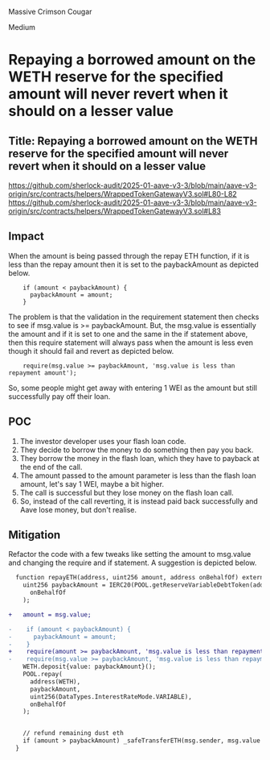 Massive Crimson Cougar

Medium

# Repaying a borrowed amount on the WETH reserve for the specified amount will never revert when it should on a lesser value

## Title: Repaying a borrowed amount on the WETH reserve for the specified amount will never revert when it should on a lesser value
https://github.com/sherlock-audit/2025-01-aave-v3-3/blob/main/aave-v3-origin/src/contracts/helpers/WrappedTokenGatewayV3.sol#L80-L82
https://github.com/sherlock-audit/2025-01-aave-v3-3/blob/main/aave-v3-origin/src/contracts/helpers/WrappedTokenGatewayV3.sol#L83

## Impact
When the amount is being passed through the repay ETH function, if it is less than the repay amount then it is set to the paybackAmount as depicted below.
```solidity
    if (amount < paybackAmount) {
      paybackAmount = amount;
    }
``` 
The problem is that the validation in the requirement statement then checks to see if msg.value is >= paybackAmount. But, the msg.value is essentially the amount and if it is set to one and the same in the if statement above, then this require statement will always pass when the amount is less even though it should fail and revert as depicted below.
```solidity
    require(msg.value >= paybackAmount, 'msg.value is less than repayment amount');
```
So, some people might get away with entering 1 WEI as the amount but still successfully pay off their loan.

## POC
1. The investor developer uses your flash loan code. 
2. They decide to borrow the money to do something then pay you back.
3. They borrow the money in the flash loan, which they have to payback at the end of the call.
4. The amount passed to the amount parameter is less than the flash loan amount, let's say 1 WEI, maybe a bit higher.
5. The call is successful but they lose money on the flash loan call.
6. So, instead of the call reverting, it is instead paid back successfully and Aave lose money, but don't realise. 

## Mitigation
Refactor the code with a few tweaks like setting the amount to msg.value and changing the require and if statement. A suggestion is depicted below.
```diff
  function repayETH(address, uint256 amount, address onBehalfOf) external payable override {
    uint256 paybackAmount = IERC20(POOL.getReserveVariableDebtToken(address(WETH))).balanceOf(
      onBehalfOf
    );

+   amount = msg.value;

-    if (amount < paybackAmount) {
-      paybackAmount = amount;
-    }
+    require(amount >= paybackAmount, 'msg.value is less than repayment amount');
-    require(msg.value >= paybackAmount, 'msg.value is less than repayment amount');
    WETH.deposit{value: paybackAmount}();
    POOL.repay(
      address(WETH),
      paybackAmount,
      uint256(DataTypes.InterestRateMode.VARIABLE),
      onBehalfOf
    );


    // refund remaining dust eth
    if (amount > paybackAmount) _safeTransferETH(msg.sender, msg.value - paybackAmount);
  }
```